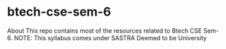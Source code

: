 # btech-cse-sem-6
 About This repo contains most of the resources related to Btech CSE Sem-6. NOTE: This syllabus comes under SASTRA Deemed to be University

